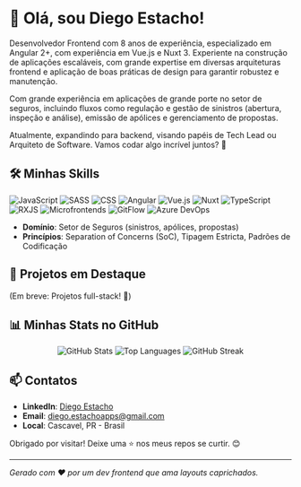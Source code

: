 # 👋 Olá, sou Diego Estacho!

Desenvolvedor Frontend com 8 anos de experiência, especializado em Angular 2+, com experiência em Vue.js e Nuxt 3. Experiente na construção de aplicações escaláveis, com grande expertise em diversas arquiteturas frontend e aplicação de boas práticas de design para garantir robustez e manutenção.

Com grande experiência em aplicações de grande porte no setor de seguros, incluindo fluxos como regulação e gestão de sinistros (abertura, inspeção e análise), emissão de apólices e gerenciamento de propostas.

Atualmente, expandindo para backend, visando papéis de Tech Lead ou Arquiteto de Software. Vamos codar algo incrível juntos? 🚀

## 🛠️ Minhas Skills
![JavaScript](https://img.shields.io/badge/JavaScript-Expert-F7DF1E?style=for-the-badge&logo=javascript&logoColor=black)
![SASS](https://img.shields.io/badge/SASS-Experiente-CC6699?style=for-the-badge&logo=sass&logoColor=white)
![CSS](https://img.shields.io/badge/CSS-Experiente-1572B6?style=for-the-badge&logo=css3&logoColor=white)
![Angular](https://img.shields.io/badge/Angular-Expert-DD0031?style=for-the-badge&logo=angular&logoColor=white)
![Vue.js](https://img.shields.io/badge/Vue.js-Pleno-4FC08D?style=for-the-badge&logo=vuedotjs&logoColor=white)
![Nuxt](https://img.shields.io/badge/Nuxt-3-00C58E?style=for-the-badge&logo=nuxtdotjs&logoColor=white)
![TypeScript](https://img.shields.io/badge/TypeScript-Expert-007ACC?style=for-the-badge&logo=typescript&logoColor=white)
![RXJS](https://img.shields.io/badge/RXJS-Experiente-B7178C?style=for-the-badge&logo=reactivex&logoColor=white)
![Microfrontends](https://img.shields.io/badge/Microfrontends-Experiente-000000?style=for-the-badge&logo=webpack&logoColor=white)
![GitFlow](https://img.shields.io/badge/GitFlow-Proficiente-000000?style=for-the-badge&logo=git&logoColor=white)
![Azure DevOps](https://img.shields.io/badge/Azure%20DevOps-Conhecimento-0078D7?style=for-the-badge&logo=azuredevops&logoColor=white)

- **Domínio**: Setor de Seguros (sinistros, apólices, propostas)
- **Princípios**: Separation of Concerns (SoC), Tipagem Estricta, Padrões de Codificação

## 📂 Projetos em Destaque
(Em breve: Projetos full-stack! 🌟)

## 📊 Minhas Stats no GitHub
<div align="center">
  <img src="https://github-readme-stats.vercel.app/api?username=diegoestacho-developer&show_icons=true&theme=radical&hide_border=true" alt="GitHub Stats" />
  <img src="https://github-readme-stats.vercel.app/api/top-langs/?username=diegoestacho-developer&layout=compact&theme=radical&hide_border=true" alt="Top Languages" />
  <img src="https://github-readme-streak-stats.herokuapp.com?user=diegoestacho-developer&theme=radical&hide_border=true" alt="GitHub Streak" />
</div>

## 📫 Contatos
- **LinkedIn**: [Diego Estacho](https://www.linkedin.com/in/diego-estacho-35575b1ab/)
- **Email**: diego.estachoapps@gmail.com
- **Local**: Cascavel, PR - Brasil

Obrigado por visitar! Deixe uma ⭐ nos meus repos se curtir. 😊

---
*Gerado com ❤️ por um dev frontend que ama layouts caprichados.*
